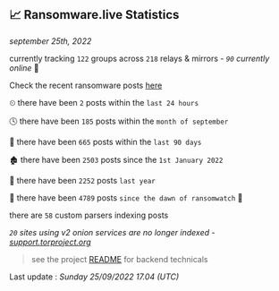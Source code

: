 
## 📈 Ransomware.live Statistics
_september 25th, 2022_

currently tracking `122` groups across `218` relays & mirrors - _`90` currently online_ 📡

Check the recent ransomware posts [here](https://www.ransomware.live/#/recentposts)


⏲ there have been `2` posts within the `last 24 hours`

🕓 there have been `185` posts within the `month of september`

📅 there have been `665` posts within the `last 90 days`

🏚 there have been `2503` posts since the `1st January 2022`

🚀 there have been `2252` posts `last year`

🦕 there have been `4789` posts `since the dawn of ransomwatch` 🐣

there are `58` custom parsers indexing posts

_`20` sites using v2 onion services are no longer indexed - [support.torproject.org](https://support.torproject.org/onionservices/v2-deprecation/)_

> see the project [README](https://github.com/jmousqueton/ransomwatch#readme) for backend technicals



Last update : _Sunday 25/09/2022 17.04 (UTC)_

